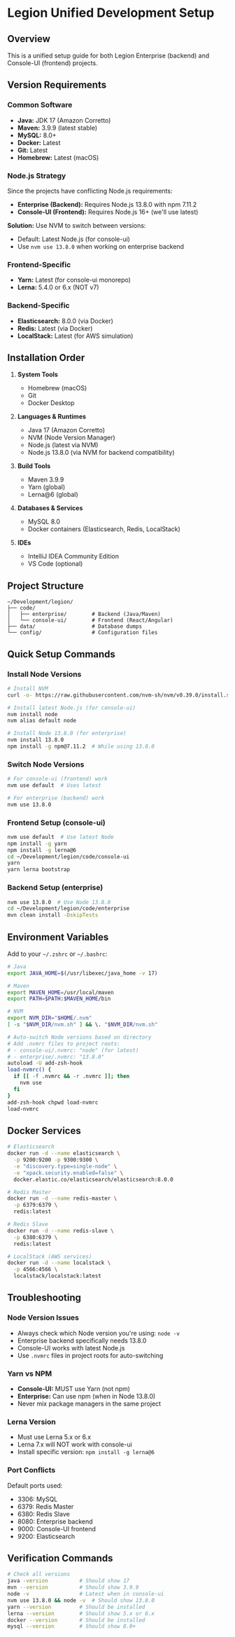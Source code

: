 # Legion Unified Development Setup

## Overview
This is a unified setup guide for both Legion Enterprise (backend) and Console-UI (frontend) projects.

## Version Requirements

### Common Software
- **Java:** JDK 17 (Amazon Corretto)
- **Maven:** 3.9.9 (latest stable)
- **MySQL:** 8.0+
- **Docker:** Latest
- **Git:** Latest
- **Homebrew:** Latest (macOS)

### Node.js Strategy
Since the projects have conflicting Node.js requirements:
- **Enterprise (Backend):** Requires Node.js 13.8.0 with npm 7.11.2
- **Console-UI (Frontend):** Requires Node.js 16+ (we'll use latest)

**Solution:** Use NVM to switch between versions:
- Default: Latest Node.js (for console-ui)
- Use `nvm use 13.8.0` when working on enterprise backend

### Frontend-Specific
- **Yarn:** Latest (for console-ui monorepo)
- **Lerna:** 5.4.0 or 6.x (NOT v7)

### Backend-Specific
- **Elasticsearch:** 8.0.0 (via Docker)
- **Redis:** Latest (via Docker)
- **LocalStack:** Latest (for AWS simulation)

## Installation Order

1. **System Tools**
   - Homebrew (macOS)
   - Git
   - Docker Desktop

2. **Languages & Runtimes**
   - Java 17 (Amazon Corretto)
   - NVM (Node Version Manager)
   - Node.js (latest via NVM)
   - Node.js 13.8.0 (via NVM for backend compatibility)

3. **Build Tools**
   - Maven 3.9.9
   - Yarn (global)
   - Lerna@6 (global)

4. **Databases & Services**
   - MySQL 8.0
   - Docker containers (Elasticsearch, Redis, LocalStack)

5. **IDEs**
   - IntelliJ IDEA Community Edition
   - VS Code (optional)

## Project Structure
```
~/Development/legion/
├── code/
│   ├── enterprise/        # Backend (Java/Maven)
│   └── console-ui/        # Frontend (React/Angular)
├── data/                  # Database dumps
└── config/                # Configuration files
```

## Quick Setup Commands

### Install Node Versions
```bash
# Install NVM
curl -o- https://raw.githubusercontent.com/nvm-sh/nvm/v0.39.0/install.sh | bash

# Install latest Node.js (for console-ui)
nvm install node
nvm alias default node

# Install Node 13.8.0 (for enterprise)
nvm install 13.8.0
npm install -g npm@7.11.2  # While using 13.8.0
```

### Switch Node Versions
```bash
# For console-ui (frontend) work
nvm use default  # Uses latest

# For enterprise (backend) work
nvm use 13.8.0
```

### Frontend Setup (console-ui)
```bash
nvm use default  # Use latest Node
npm install -g yarn
npm install -g lerna@6
cd ~/Development/legion/code/console-ui
yarn
yarn lerna bootstrap
```

### Backend Setup (enterprise)
```bash
nvm use 13.8.0  # Use Node 13.8.0
cd ~/Development/legion/code/enterprise
mvn clean install -DskipTests
```

## Environment Variables
Add to your `~/.zshrc` or `~/.bashrc`:
```bash
# Java
export JAVA_HOME=$(/usr/libexec/java_home -v 17)

# Maven
export MAVEN_HOME=/usr/local/maven
export PATH=$PATH:$MAVEN_HOME/bin

# NVM
export NVM_DIR="$HOME/.nvm"
[ -s "$NVM_DIR/nvm.sh" ] && \. "$NVM_DIR/nvm.sh"

# Auto-switch Node versions based on directory
# Add .nvmrc files to project roots:
# - console-ui/.nvmrc: "node" (for latest)
# - enterprise/.nvmrc: "13.8.0"
autoload -U add-zsh-hook
load-nvmrc() {
  if [[ -f .nvmrc && -r .nvmrc ]]; then
    nvm use
  fi
}
add-zsh-hook chpwd load-nvmrc
load-nvmrc
```

## Docker Services
```bash
# Elasticsearch
docker run -d --name elasticsearch \
  -p 9200:9200 -p 9300:9300 \
  -e "discovery.type=single-node" \
  -e "xpack.security.enabled=false" \
  docker.elastic.co/elasticsearch/elasticsearch:8.0.0

# Redis Master
docker run -d --name redis-master \
  -p 6379:6379 \
  redis:latest

# Redis Slave
docker run -d --name redis-slave \
  -p 6380:6379 \
  redis:latest

# LocalStack (AWS services)
docker run -d --name localstack \
  -p 4566:4566 \
  localstack/localstack:latest
```

## Troubleshooting

### Node Version Issues
- Always check which Node version you're using: `node -v`
- Enterprise backend specifically needs 13.8.0
- Console-UI works with latest Node.js
- Use `.nvmrc` files in project roots for auto-switching

### Yarn vs NPM
- **Console-UI:** MUST use Yarn (not npm)
- **Enterprise:** Can use npm (when in Node 13.8.0)
- Never mix package managers in the same project

### Lerna Version
- Must use Lerna 5.x or 6.x
- Lerna 7.x will NOT work with console-ui
- Install specific version: `npm install -g lerna@6`

### Port Conflicts
Default ports used:
- 3306: MySQL
- 6379: Redis Master
- 6380: Redis Slave
- 8080: Enterprise backend
- 9000: Console-UI frontend
- 9200: Elasticsearch

## Verification Commands
```bash
# Check all versions
java -version          # Should show 17
mvn --version          # Should show 3.9.9
node -v                # Latest when in console-ui
nvm use 13.8.0 && node -v  # Should show 13.8.0
yarn --version         # Should be installed
lerna --version        # Should show 5.x or 6.x
docker --version       # Should be installed
mysql --version        # Should show 8.0+
```